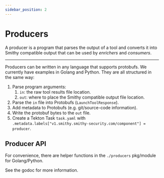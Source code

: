 ```yaml
---
sidebar_position: 2
---
```


# Producers

A producer is a program that parses the output of a tool and converts it into
Smithy compatible output that can be used by *enrichers* and *consumers*.

***

Producers can be written in any language that supports protobufs. We currently
have examples in Golang and Python. They are all structured in the same way:

1. Parse program arguments:
   1. `in`: the raw tool results file location.
   2. `out`: where to place the Smithy compatible output file location.
2. Parse the `in` file into Protobufs (`LaunchToolResponse`).
3. Add metadata to Protobufs (e.g. git/source-code information).
4. Write the protobuf bytes to the `out` file.
5. Create a Tekton Task `task.yaml` with
   `.metadata.labels["v1.smithy.smithy-security.com/component"] = producer`.

## Producer API

For convenience, there are helper functions in the `./producers` pkg/module for
Golang/Python.

See the godoc for more information.
